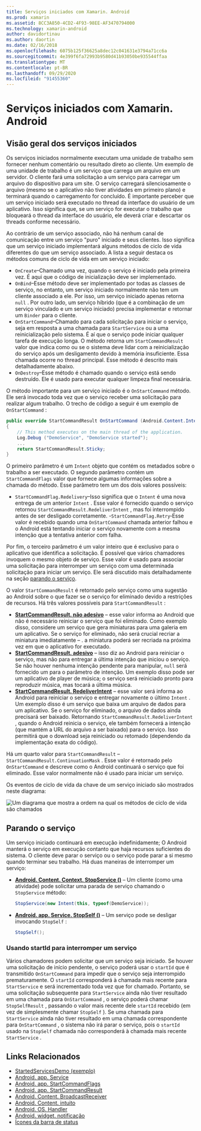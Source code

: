 ```yaml
---
title: Serviços iniciados com Xamarin. Android
ms.prod: xamarin
ms.assetid: 8CC3A850-4CD2-4F93-98EE-AF3470794000
ms.technology: xamarin-android
author: davidortinau
ms.author: daortin
ms.date: 02/16/2018
ms.openlocfilehash: 6075b125f36625a8dec12c041631e3794a71cc6a
ms.sourcegitcommit: 4e399f6fa72993b9580d41b93050be935544ffaa
ms.translationtype: MT
ms.contentlocale: pt-BR
ms.lasthandoff: 09/29/2020
ms.locfileid: "91455360"
---
```

# <a name="started-services-with-xamarinandroid"></a>Serviços iniciados com Xamarin. Android

## <a name="started-services-overview"></a>Visão geral dos serviços iniciados

Os serviços iniciados normalmente executam uma unidade de trabalho sem fornecer nenhum comentário ou resultado direto ao cliente. Um exemplo de uma unidade de trabalho é um serviço que carrega um arquivo em um servidor. O cliente fará uma solicitação a um serviço para carregar um arquivo do dispositivo para um site. O serviço carregará silenciosamente o arquivo (mesmo se o aplicativo não tiver atividades em primeiro plano) e terminará quando o carregamento for concluído. É importante perceber que um serviço iniciado será executado no thread da interface do usuário de um aplicativo. Isso significa que, se um serviço for executar o trabalho que bloqueará o thread da interface do usuário, ele deverá criar e descartar os threads conforme necessário.

Ao contrário de um serviço associado, não há nenhum canal de comunicação entre um serviço "puro" iniciado e seus clientes. Isso significa que um serviço iniciado implementará alguns métodos de ciclo de vida diferentes do que um serviço associado. A lista a seguir destaca os métodos comuns de ciclo de vida em um serviço iniciado:

- `OnCreate`&ndash;Chamado uma vez, quando o serviço é iniciado pela primeira vez. É aqui que o código de inicialização deve ser implementado.
- `OnBind`&ndash;Esse método deve ser implementado por todas as classes de serviço, no entanto, um serviço iniciado normalmente não tem um cliente associado a ele. Por isso, um serviço iniciado apenas retorna `null` . Por outro lado, um serviço híbrido (que é a combinação de um serviço vinculado e um serviço iniciado) precisa implementar e retornar um `Binder` para o cliente.
- `OnStartCommand`&ndash;Chamado para cada solicitação para iniciar o serviço, seja em resposta a uma chamada para `StartService` ou a uma reinicialização pelo sistema. É aí que o serviço pode iniciar qualquer tarefa de execução longa. O método retorna um  `StartCommandResult` valor que indica como ou se o sistema deve lidar com a reinicialização do serviço após um desligamento devido à memória insuficiente. Essa chamada ocorre no thread principal. Esse método é descrito mais detalhadamente abaixo.
- `OnDestroy`&ndash;Esse método é chamado quando o serviço está sendo destruído. Ele é usado para executar qualquer limpeza final necessária.

O método importante para um serviço iniciado é o `OnStartCommand` método. Ele será invocado toda vez que o serviço receber uma solicitação para realizar algum trabalho. O trecho de código a seguir é um exemplo de `OnStartCommand` : 

```csharp
public override StartCommandResult OnStartCommand (Android.Content.Intent intent, StartCommandFlags flags, int startId)
{
    // This method executes on the main thread of the application.
    Log.Debug ("DemoService", "DemoService started");
    ...
    return StartCommandResult.Sticky;
}
```

O primeiro parâmetro é um `Intent` objeto que contém os metadados sobre o trabalho a ser executado. O segundo parâmetro contém um `StartCommandFlags` valor que fornece algumas informações sobre a chamada do método. Esse parâmetro tem um dos dois valores possíveis:

- `StartCommandFlag.Redelivery`&ndash;Isso significa que o `Intent` é uma nova entrega de um anterior `Intent` . Esse valor é fornecido quando o serviço retornou `StartCommandResult.RedeliverIntent` , mas foi interrompido antes de ser desligado corretamente.
-`StartCommandFlag.Retry`&dash;Esse valor é recebido quando uma `OnStartCommand` chamada anterior falhou e o Android está tentando iniciar o serviço novamente com a mesma intenção que a tentativa anterior com falha.

Por fim, o terceiro parâmetro é um valor inteiro que é exclusivo para o aplicativo que identifica a solicitação. É possível que vários chamadores invoquem o mesmo objeto de serviço. Esse valor é usado para associar uma solicitação para interromper um serviço com uma determinada solicitação para iniciar um serviço. Ele será discutido mais detalhadamente na seção [parando o serviço](#Stopping_the_Service). 

O valor `StartCommandResult` é retornado pelo serviço como uma sugestão ao Android sobre o que fazer se o serviço for eliminado devido a restrições de recursos. Há três valores possíveis para `StartCommandResult` :

- **[StartCommandResult. não adesivo](xref:Android.App.StartCommandResult.NotSticky)** &ndash; esse valor informa ao Android que não é necessário reiniciar o serviço que foi eliminado. Como exemplo disso, considere um serviço que gera miniaturas para uma galeria em um aplicativo. Se o serviço for eliminado, não será crucial recriar a miniatura imediatamente &ndash; . a miniatura poderá ser recriada na próxima vez em que o aplicativo for executado.
- **[StartCommandResult. adesivo](xref:Android.App.StartCommandResult.Sticky)** &ndash; isso diz ao Android para reiniciar o serviço, mas não para entregar a última intenção que iniciou o serviço. Se não houver nenhuma intenção pendente para manipular, `null` será fornecido um para o parâmetro de intenção. Um exemplo disso pode ser um aplicativo de player de música; o serviço será reiniciado pronto para reproduzir música, mas tocará a última música.
- **[StartCommandResult. RedeliverIntent](xref:Android.App.StartCommandResult.RedeliverIntent)** &ndash; esse valor será informa ao Android para reiniciar o serviço e entregar novamente o último `Intent` . Um exemplo disso é um serviço que baixa um arquivo de dados para um aplicativo. Se o serviço for eliminado, o arquivo de dados ainda precisará ser baixado. Retornando `StartCommandResult.RedeliverIntent` , quando o Android reinicia o serviço, ele também fornecerá a intenção (que mantém a URL do arquivo a ser baixado) para o serviço. Isso permitirá que o download seja reiniciado ou retomado (dependendo da implementação exata do código).

Há um quarto valor para `StartCommandResult` &ndash; `StartCommandResult.ContinuationMask` . Esse valor é retornado pelo `OnStartCommand` e descreve como o Android continuará o serviço que foi eliminado. Esse valor normalmente não é usado para iniciar um serviço.

Os eventos de ciclo de vida da chave de um serviço iniciado são mostrados neste diagrama: 

![Um diagrama que mostra a ordem na qual os métodos de ciclo de vida são chamados](started-services-images/started-service-01.png "Um diagrama que mostra a ordem na qual os métodos de ciclo de vida são chamados.")

<a name="Stopping_the_Service"></a>

## <a name="stopping-the-service"></a>Parando o serviço

Um serviço iniciado continuará em execução indefinidamente; O Android manterá o serviço em execução contanto que haja recursos suficientes do sistema. O cliente deve parar o serviço ou o serviço pode parar a si mesmo quando terminar seu trabalho. Há duas maneiras de interromper um serviço: 

- **[Android. Content. Context. StopService ()](xref:Android.Content.Context.StopService*)** &ndash; Um cliente (como uma atividade) pode solicitar uma parada de serviço chamando o `StopService` método:

    ```csharp
    StopService(new Intent(this, typeof(DemoService));
    ```

- **[Android. app. Service. StopSelf ()](xref:Android.App.Service.StopSelf*)** &ndash; Um serviço pode se desligar invocando `StopSelf` :

    ```csharp
    StopSelf();
    ```

### <a name="using-startid-to-stop-a-service"></a>Usando startId para interromper um serviço

Vários chamadores podem solicitar que um serviço seja iniciado. Se houver uma solicitação de início pendente, o serviço poderá usar o `startId` que é transmitido `OnStartCommand` para impedir que o serviço seja interrompido prematuramente. O `startId` corresponderá à chamada mais recente para `StartService` e será incrementado toda vez que for chamado. Portanto, se uma solicitação subsequente para `StartService` ainda não tiver resultado em uma chamada para `OnStartCommand` , o serviço poderá chamar `StopSelfResult` , passando o valor mais recente dele `startId` recebido (em vez de simplesmente chamar `StopSelf` ). Se uma chamada para `StartService` ainda não tiver resultado em uma chamada correspondente para `OnStartCommand` , o sistema não irá parar o serviço, pois o `startId` usado na `StopSelf` chamada não corresponderá à chamada mais recente `StartService` .

## <a name="related-links"></a>Links Relacionados

- [StartedServicesDemo (exemplo)](/samples/xamarin/monodroid-samples/applicationfundamentals-servicesamples-startedservicesdemo)
- [Android. app. Service](xref:Android.App.Service)
- [Android. app. StartCommandFlags](xref:Android.App.StartCommandFlags)
- [Android. app. StartCommandResult](xref:Android.App.StartCommandResult)
- [Android. Content. BroadcastReceiver](xref:Android.Content.BroadcastReceiver)
- [Android. Content. intuito](xref:Android.Content.Intent)
- [Android. OS. Handler](xref:Android.OS.Handler)
- [Android. widget. notificação](xref:Android.Widget.Toast)
- [Ícones da barra de status](https://developer.android.com/guide/practices/ui_guidelines/icon_design_status_bar.html)
